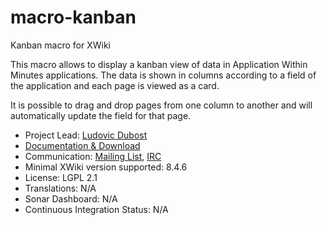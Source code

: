 # macro-kanban

Kanban macro for XWiki

This macro allows to display a kanban view of data in Application Within Minutes applications.
The data is shown in columns according to a field of the application and each page is viewed as a card.

It is possible to drag and drop pages from one column to another and will automatically update the field for that page.

* Project Lead: [Ludovic Dubost](http://www.xwiki.org/xwiki/bin/view/XWiki/LudovicDubost)
* [Documentation & Download](http://extensions.xwiki.org/xwiki/bin/view/Extension/Kanban%20Macro/)
* Communication: [Mailing List](<http://dev.xwiki.org/xwiki/bin/view/Community/MailingLists>), [IRC](http://dev.xwiki.org/xwiki/bin/view/Community/IRC>)
* Minimal XWiki version supported: 8.4.6
* License: LGPL 2.1
* Translations: N/A
* Sonar Dashboard: N/A
* Continuous Integration Status: N/A
